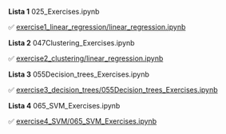 **Lista 1** 025_Exercises.ipynb

:white_check_mark: [exercise1_linear_regression/linear_regression.ipynb](https://github.com/mawojcik/machine-learning/blob/main/exercise1_linear_regression/linear_regression.ipynb)

**Lista 2** 047Clustering_Exercises.ipynb

:white_check_mark: [exercise2_clustering/linear_regression.ipynb](https://github.com/mawojcik/machine-learning/blob/main/exercise2_clustering/047Clustering_Exercises.ipynb)

**Lista 3** 055Decision_trees_Exercises.ipynb

:white_check_mark: [exercise3_decision_trees/055Decision_trees_Exercises.ipynb](https://github.com/mawojcik/machine-learning/tree/main/exercise3_decision_trees)


**Lista 4** 065_SVM_Exercises.ipynb

:white_check_mark: [exercise4_SVM/065_SVM_Exercises.ipynb](https://github.com/mawojcik/machine-learning/tree/main/exercise4_SVM)